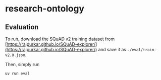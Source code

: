# research-ontology

## Evaluation

To run, download the SQuAD v2 training dataset from [https://rajpurkar.github.io/SQuAD-explorer/](https://rajpurkar.github.io/SQuAD-explorer/) and save it as `./eval/train-v2.0.json`.

Then, simply run

```bash
uv run eval
```
